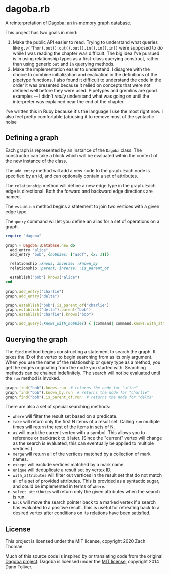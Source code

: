 # dagoba.rb

A reinterpretation of [Dagoba: an in-memory graph database](http://aosabook.org/en/500L/dagoba-an-in-memory-graph-database.html).

This project has two goals in mind:

1. Make the public API easier to read.
   Trying to understand what queries like `g.v('Thor).out().out().out().in().in().in()` were supposed to _do_ while I was reading the chapter was difficult.
   The big idea I've pursued is in using relationship types as a first-class querying construct, rather than using generic `out` and `in` querying methods.
1. Make the implementation easier to understand.
   I disagree with the choice to combine initialization and evaluation in the definitions of the pipetype functions.
   I also found it difficult to understand the code in the order it was presented because it relied on concepts that were not defined well before they were used.
   Pipetypes and gremlins are good examples -- I didn't _really_ understand what was going on until the interpreter was explained near the end of the chapter.

I've written this in Ruby because it's the language I use the most right now.
I also feel pretty comfortable (ab)using it to remove most of the syntactic noise 

## Defining a graph

Each graph is represented by an instance of the `Dagoba` class.
The constructor can take a block which will be evaluated within the context of the new instance of the class.

The `add_entry` method will add a new node to the graph.
Each node is specified by an id, and can optionally contain a set of attributes.

The `relationship` method will define a new edge type in the graph.
Each edge is directional.
Both the forward and backward edge directions are named.

The `establish` method begins a statement to join two vertices with a given edge type.

The `query` command will let you define an alias for a set of operations on a graph.

```ruby
require "dagoba"

graph = Dagoba::Database.new do
  add_entry "alice"
  add_entry "bob", {hobbies: ["asdf", {x: 3}]}

  relationship :knows, inverse: :known_by
  relationship :parent, inverse: :is_parent_of

  establish("bob").knows("alice")
end

graph.add_entry("charlie")
graph.add_entry("delta")

graph.establish("bob").is_parent_of("charlie")
graph.establish("delta").parent("bob")
graph.establish("charlie").knows("bob")

graph.add_query(:knows_with_hobbies) { |command| command.knows.with_attributes({hobbies: ["skiing"]}) }
```

## Querying the graph

The `find` method begins constructing a statement to search the graph.
It takes the ID of the vertex to begin searching from as its only argument.
When you use the name of the relationship or query type as a method, you get the edges originating from the node you started with.
Searching methods can be chained indefinitely.
The search will not be evaluated until the `run` method is invoked.

```ruby
graph.find("bob").knows.run  # returns the node for "alice"
graph.find("bob").known_by.run  # returns the node for "charlie"
graph.find("bob").is_parent_of.run  # returns the node for "delta"
```
 
There are also a set of special searching methods:

- `where` will filter the result set based on a predicate.
- `take` will return only the first N items of a result set.
   Calling `run` multiple times will return the rest of the items in sets of N.
- `as` will mark the current vertex with a symbol.
   This allows you to reference or backtrack to it later.
   (Since the "current" vertex will change as the search is evaluated, this can eventually be applied to multiple vertices.)
- `merge` will return all of the vertices matched by a collection of mark names.
- `except` will exclude vertices matched by a mark name.
- `unique` will deduplicate a result set by vertex ID.
- `with_attributes` will filter out vertices in the result set that do not match all of a set of provided attributes.
  This is provided as a syntactic sugar, and could be implemented in terms of `where`.
- `select_attributes` will return only the given attributes when the search is run.
- `back` will move the search pointer back to a marked vertex if a search has evaluated to a positive result.
  This is useful for retreating back to a desired vertex after conditions on its relations have been satisfied.

## License

This project is licensed under the MIT license, copyright 2020 Zach Thomae.

Much of this source code is inspired by or translating code from the original [Dagoba project](https://github.com/dxnn/dagoba).
Dagoba is licensed under the [MIT license](https://github.com/dxnn/dagoba/blob/master/LICENSE), copyright 2014 Dann Toliver.
